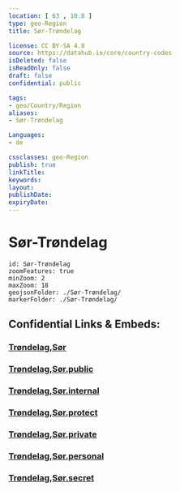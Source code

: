 ```yaml
---
location: [ 63 , 10.8 ] 
type: geo-Region
title: Sør-Trøndelag

license: CC BY-SA 4.0
source: https://datahub.io/core/country-codes
isDeleted: false
isReadOnly: false
draft: false
confidential: public

tags:
- geo/Country/Region
aliases:
- Sør-Trøndelag

Languages:
- de

cssclasses: geo-Region
publish: true
linkTitle: 
keywords: 
layout: 
publishDate: 
expiryDate: 
---
```


# Sør-Trøndelag

```leaflet
id: Sør-Trøndelag
zoomFeatures: true 
minZoom: 2 
maxZoom: 18
geojsonFolder: ./Sør-Trøndelag/
markerFolder: ./Sør-Trøndelag/
```


## Confidential Links & Embeds: 

### [Trøndelag,Sør](/_Standards/Earth/Continent/Europe/Europe~North/Norway/Counties~Norway/Trøndelag,Sør.md) 

### [Trøndelag,Sør.public](/_public/Earth/Continent/Europe/Europe~North/Norway/Counties~Norway/Trøndelag,Sør.public.md) 

### [Trøndelag,Sør.internal](/_internal/Earth/Continent/Europe/Europe~North/Norway/Counties~Norway/Trøndelag,Sør.internal.md) 

### [Trøndelag,Sør.protect](/_protect/Earth/Continent/Europe/Europe~North/Norway/Counties~Norway/Trøndelag,Sør.protect.md) 

### [Trøndelag,Sør.private](/_private/Earth/Continent/Europe/Europe~North/Norway/Counties~Norway/Trøndelag,Sør.private.md) 

### [Trøndelag,Sør.personal](/_personal/Earth/Continent/Europe/Europe~North/Norway/Counties~Norway/Trøndelag,Sør.personal.md) 

### [Trøndelag,Sør.secret](/_secret/Earth/Continent/Europe/Europe~North/Norway/Counties~Norway/Trøndelag,Sør.secret.md)

